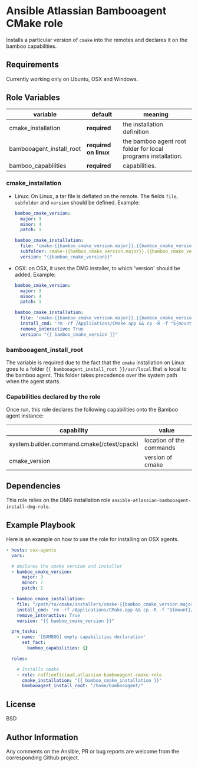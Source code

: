 Ansible Atlassian Bambooagent CMake role
========================================

Installs a particular version of `cmake` into the remotes and declares it on the bamboo capabilities.

Requirements
------------

Currently working only on Ubuntu, OSX and Windows.

Role Variables
--------------

| variable | default | meaning |
|----------|---------|---------|
|cmake_installation| **required**| the installation definition|
|bambooagent_install_root|**required on linux**| the bamboo agent root folder for local programs installation. |
|bamboo_capabilities|**required**| capabilities. |

### cmake_installation

* Linux: On Linux, a tar file is deflated on the remote. The fields `file`, `subfolder` and `version` should be defined. Example:

  ```yaml
  bamboo_cmake_version:
    major: 3
    minor: 4
    patch: 1

  bamboo_cmake_installation:
    file: 'cmake-{{bamboo_cmake_version.major}}.{{bamboo_cmake_version.minor}}.{{bamboo_cmake_version.patch}}-Linux-x86_64.tar.gz'
    subfolder: cmake-{{bamboo_cmake_version.major}}.{{bamboo_cmake_version.minor}}.{{bamboo_cmake_version.patch}}-Linux-x86_64
    version: "{{bamboo_cmake_version}}"
  ```

* OSX: on OSX, it uses the DMG installer, to which 'version' should be added. Example:
  ```yaml
  bamboo_cmake_version:
    major: 3
    minor: 4
    patch: 1

  bamboo_cmake_installation:
    file: 'cmake-{{bamboo_cmake_version.major}}.{{bamboo_cmake_version.minor}}.{{bamboo_cmake_version.patch}}-Darwin-x86_64.dmg'
    install_cmd: 'rm -rf /Applications/CMake.app && cp -R -f "${mount}/CMake.app" /Applications/'
    remove_interactive: True
    version: "{{ bamboo_cmake_version }}"
  ```

### bambooagent_install_root

The variable is required due to the fact that the `cmake` installation on Linux goes to a folder `{{ bambooagent_install_root }}/usr/local` that is local to the bamboo agent. This folder takes precedence over the system path when the agent starts.

### Capabilities declared by the role

Once run, this role declares the following capabilities onto the Bamboo agent instance:

| capability | value |
|----------|---------|
|system.builder.command.cmake(/ctest/cpack)| location of the commands|
|cmake_version| version of cmake |

Dependencies
------------

This role relies on the DMG installation role `ansible-atlassian-bambooagent-install-dmg-role`.

Example Playbook
----------------

Here is an example on how to use the role for installing on OSX agents. 

  ```yaml
  - hosts: osx-agents
    vars:

    # declares the cmake version and installer
    - bamboo_cmake_version:
        major: 3
        minor: 7
        patch: 1

    - bamboo_cmake_installation:
      file: "/path/to/cmake/installers/cmake-{{bamboo_cmake_version.major}}.{{bamboo_cmake_version.minor}}.{{bamboo_cmake_version.patch}}-Darwin-x86_64.dmg"
      install_cmd: 'rm -rf /Applications/CMake.app && cp -R -f "${mount}/CMake.app" /Applications/'
      remove_interactive: True
      version: "{{ bamboo_cmake_version }}"

    pre_tasks:
      - name: '[BAMBOO] empty capabilities declaration'
        set_fact:
          bamboo_capabilities: {}

    roles:

      # Installs cmake
      - role: raffienficiaud.atlassian-bambooagent-cmake-role
        cmake_installation: "{{ bamboo_cmake_installation }}"
        bambooagent_install_root: "/home/bambooagent/"
  ```

License
-------

BSD

Author Information
------------------

Any comments on the Ansible, PR or bug reports are welcome from the corresponding Github project.
